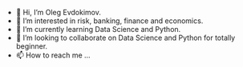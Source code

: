 - 👋 Hi, I’m Oleg Evdokimov. 
- 👀 I’m interested in risk, banking, finance and economics.
- 🌱 I’m currently learning Data Science and Python.
- 💞️ I’m looking to collaborate on Data Science and Python for totally beginner.
- 📫 How to reach me ...

<!---
Oleg-Evdokimov/Oleg-Evdokimov is a ✨ special ✨ repository because its `README.md` (this file) appears on your GitHub profile.
You can click the Preview link to take a look at your changes.
--->
